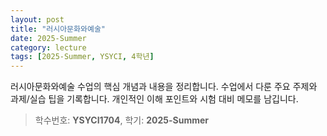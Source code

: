 ```yaml
---
layout: post
title: "러시아문화와예술"
date: 2025-Summer
category: lecture
tags: [2025-Summer, YSYCI, 4학년]
---
```

러시아문화와예술 수업의 핵심 개념과 내용을 정리합니다.
수업에서 다룬 주요 주제와 과제/실습 팁을 기록합니다.
개인적인 이해 포인트와 시험 대비 메모를 남깁니다.

> 학수번호: **YSYCI1704**, 학기: **2025-Summer**
